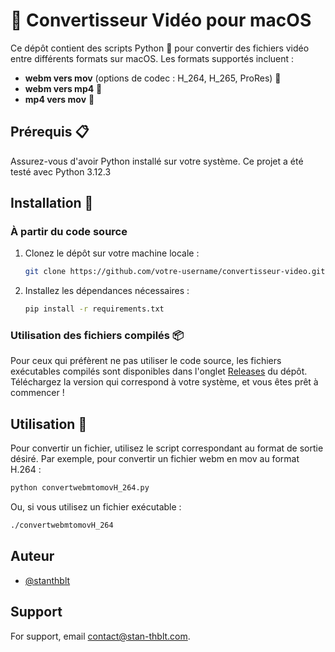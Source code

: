 
# 🎥 Convertisseur Vidéo pour macOS

Ce dépôt contient des scripts Python 🐍 pour convertir des fichiers vidéo entre différents formats sur macOS. Les formats supportés incluent :

-   **webm vers mov** (options de codec : H_264, H_265, ProRes) 🔄
-   **webm vers mp4** 🔄
-   **mp4 vers mov** 🔄

## Prérequis 📋

Assurez-vous d'avoir Python installé sur votre système. Ce projet a été testé avec Python 3.12.3

## Installation 🔧

### À partir du code source

1.  Clonez le dépôt sur votre machine locale :
    ```bash
    git clone https://github.com/votre-username/convertisseur-video.git
    ```
2.  Installez les dépendances nécessaires :
    ```bash
    pip install -r requirements.txt
    ```

### Utilisation des fichiers compilés 📦

Pour ceux qui préfèrent ne pas utiliser le code source, les fichiers exécutables compilés sont disponibles dans l'onglet [Releases](https://github.com/stanthblt/convertisseur-video/releases) du dépôt. Téléchargez la version qui correspond à votre système, et vous êtes prêt à commencer !

## Utilisation 🚀

Pour convertir un fichier, utilisez le script correspondant au format de sortie désiré. Par exemple, pour convertir un fichier webm en mov au format H.264 :

```bash
python convertwebmtomovH_264.py
```

Ou, si vous utilisez un fichier exécutable :

```bash
./convertwebmtomovH_264
```

## Auteur

-   [@stanthblt](https://github.com/stanthblt)

## Support

For support, email  [contact@stan-thblt.com](mailto:contact@stan-thblt.com).
